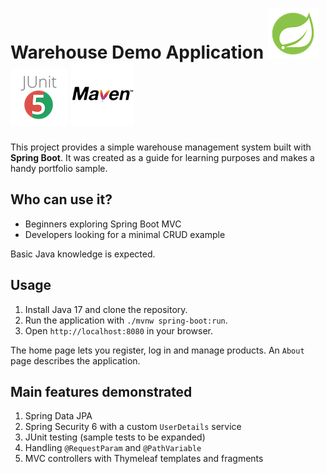 # Warehouse Demo Application  ![Spring](/spring.png) ![JUnit](/junit.png) ![Maven](/maven.png)

This project provides a simple warehouse management system built with **Spring Boot**. It was created as a guide for learning purposes and makes a handy portfolio sample.

## Who can use it?
- Beginners exploring Spring Boot MVC
- Developers looking for a minimal CRUD example

Basic Java knowledge is expected.

## Usage
1. Install Java 17 and clone the repository.
2. Run the application with `./mvnw spring-boot:run`.
3. Open `http://localhost:8080` in your browser.

The home page lets you register, log in and manage products. An `About` page describes the application.

## Main features demonstrated
1. Spring Data JPA
2. Spring Security 6 with a custom `UserDetails` service
3. JUnit testing (sample tests to be expanded)
4. Handling `@RequestParam` and `@PathVariable`
5. MVC controllers with Thymeleaf templates and fragments

